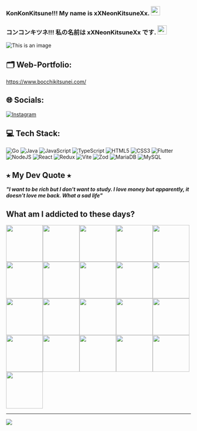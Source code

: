 ### KonKonKitsune!!! My name is xXNeonKitsuneXx. <img src='https://media.tenor.com/r9-Ul8tb7ekAAAAi/umamusumeprettyderby.gif' style="height: 25px;"/>
### コンコンキツネ!!! 私の名前は xXNeonKitsuneXx です. <img src='https://media.tenor.com/wsaYAiClQKEAAAAi/umamusumeprettyderby.gif' style="height: 25px;"/>
![This is an image](https://i.pinimg.com/originals/d9/31/ed/d931ed452892ff82b978d225c10cf628.gif)

## 🗂️ Web-Portfolio:
https://www.bocchikitsunei.com/

## 🌐 Socials:
[![Instagram](https://img.shields.io/badge/Instagram-%23E4405F.svg?logo=Instagram&logoColor=white)](https://instagram.com/kitsune_ne_cs) 

## 💻 Tech Stack:
![Go](https://img.shields.io/badge/go-%2300ADD8.svg?style=for-the-badge&logo=go&logoColor=white) ![Java](https://img.shields.io/badge/java-%23ED8B00.svg?style=for-the-badge&logo=openjdk&logoColor=white) ![JavaScript](https://img.shields.io/badge/javascript-%23323330.svg?style=for-the-badge&logo=javascript&logoColor=%23F7DF1E) ![TypeScript](https://img.shields.io/badge/typescript-%23007ACC.svg?style=for-the-badge&logo=typescript&logoColor=white) ![HTML5](https://img.shields.io/badge/html5-%23E34F26.svg?style=for-the-badge&logo=html5&logoColor=white) ![CSS3](https://img.shields.io/badge/css3-%231572B6.svg?style=for-the-badge&logo=css3&logoColor=white) ![Flutter](https://img.shields.io/badge/Flutter-%2302569B.svg?style=for-the-badge&logo=Flutter&logoColor=white) ![NodeJS](https://img.shields.io/badge/node.js-6DA55F?style=for-the-badge&logo=node.js&logoColor=white) ![React](https://img.shields.io/badge/react-%2320232a.svg?style=for-the-badge&logo=react&logoColor=%2361DAFB) ![Redux](https://img.shields.io/badge/redux-%23593d88.svg?style=for-the-badge&logo=redux&logoColor=white) ![Vite](https://img.shields.io/badge/vite-%23646CFF.svg?style=for-the-badge&logo=vite&logoColor=white) ![Zod](https://img.shields.io/badge/zod-%233068b7.svg?style=for-the-badge&logo=zod&logoColor=white) ![MariaDB](https://img.shields.io/badge/MariaDB-003545?style=for-the-badge&logo=mariadb&logoColor=white) ![MySQL](https://img.shields.io/badge/mysql-4479A1.svg?style=for-the-badge&logo=mysql&logoColor=white)

## ⭑ My Dev Quote ⭑
***"I want to be rich but I don't want to study. I love money but apparently, it doesn't love me back. What a sad life"***     

## What am I addicted to these days?
<img src='https://media.tenor.com/R9S4UicLWJoAAAAi/umamusumeprettyderby.gif' style="height: 100px;"/><img src='https://media.tenor.com/IypCYsnf57UAAAAi/umamusumeprettyderby.gif' style="height: 100px;"/><img src='https://media.tenor.com/crJtlytd7jUAAAAi/umamusumeprettyderby.gif' style="height: 100px;"/><img src='https://media.tenor.com/-fwtVPfmoG0AAAAi/umamusumeprettyderby.gif' style="height: 100px;"/><img src='https://media.tenor.com/aNLiNygCahQAAAAi/umamusumeprettyderby.gif' style="height: 100px;"/><img src='https://media.tenor.com/4whZtEcSheMAAAAi/umamusumeprettyderby.gif' style="height: 100px;"/><img src='https://media.tenor.com/x45JcAYee1EAAAAi/umamusumeprettyderby.gif' style="height: 100px;"/><img src='https://media.tenor.com/lwlECx3uwxoAAAAi/%E3%82%A6%E3%83%9E%E5%A8%98-%E3%82%B7%E3%83%B3%E3%83%9C%E3%83%AA%E3%83%AB%E3%83%89%E3%83%AB%E3%83%95.gif' style="height: 100px;"/><img src='https://media.tenor.com/rQTNOZSVHsYAAAAi/umamusumeprettyderby.gif' style="height: 100px;"/><img src='https://media.tenor.com/tbVFx9Rp-jcAAAAi/umamusumeprettyderby.gif' style="height: 100px;"/><img src='https://media.tenor.com/GFPutszbDoMAAAAi/umamusumeprettyderby.gif' style="height: 100px;"/><img src='https://media.tenor.com/dZWFeOj-uCoAAAAi/umamusumeprettyderby.gif' style="height: 100px;"/><img src='https://media.tenor.com/Fr6Ffg2EyXEAAAAi/umamusumeprettyderby.gif' style="height: 100px;"/><img src='https://media.tenor.com/eZTUzNHlsg8AAAAi/umamusumeprettyderby.gif' style="height: 100px;"/><img src='https://media.tenor.com/_9W5yElfnxYAAAAi/umamusumeprettyderby.gif' style="height: 100px;"/><img src='https://media.tenor.com/6nggsJ_51RIAAAAi/umamusumeprettyderby.gif' style="height: 100px;"/><img src='https://media.tenor.com/T66mxpQcRLcAAAAi/umamusumeprettyderby.gif' style="height: 100px;"/><img src='https://media.tenor.com/BOVo98BEtQAAAAAi/umamusumeprettyderby.gif' style="height: 100px;"/><img src='https://media.tenor.com/7AL4y4LYCVcAAAAi/umamusumeprettyderby.gif' style="height: 100px;"/><img src='https://media.tenor.com/L-ttuVhKC_0AAAAi/umamusumeprettyderby.gif' style="height: 100px;"/><img src='https://media.tenor.com/jBNIUaIC13wAAAAi/umamusumeprettyderby.gif' style="height: 100px;"/>

---
[![](https://visitcount.itsvg.in/api?id=xXNeonKitsuneXx&icon=5&color=1)](https://visitcount.itsvg.in)

